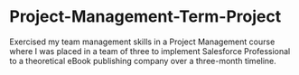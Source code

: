 # Project-Management-Term-Project
Exercised my team management skills in a Project Management course where I was placed in a team of three to implement Salesforce Professional to a theoretical eBook publishing company over a three-month timeline.
